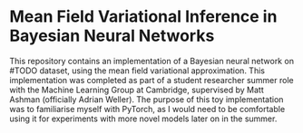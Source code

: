 # Mean Field Variational Inference in Bayesian Neural Networks

This repository contains an implementation of a Bayesian neural network on #TODO dataset, using the mean field variational approximation. This implementation was completed as part of a student researcher summer role with the Machine Learning Group at Cambridge, supervised by Matt Ashman (officially Adrian Weller). The purpose of this toy implementation was to familiarise myself with PyTorch, as I would need to be comfortable using it for experiments with more novel models later on in the summer.
